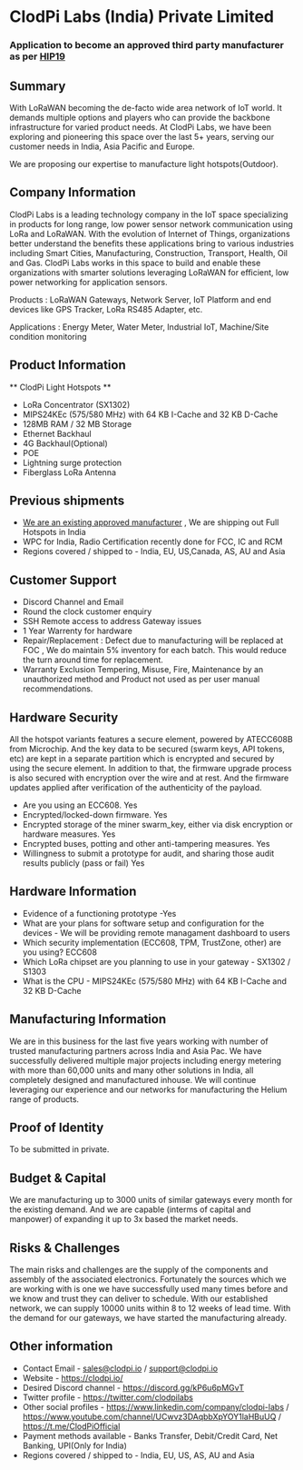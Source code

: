 # ClodPi Labs (India) Private Limited
### Application to become an approved third party manufacturer as per [HIP19](https://github.com/dewi-alliance/hotspot-manufacturers/blob/main/template.md)

## Summary

With LoRaWAN becoming the de-facto wide area network of IoT world. It demands multiple options and players who can provide the backbone infrastructure for varied product needs.
At ClodPi Labs, we have been exploring and pioneering this space over the last 5+ years, serving our customer needs in India, Asia Pacific and Europe.

We are proposing our expertise to manufacture light hotspots(Outdoor).

## Company Information

ClodPi Labs is a leading technology company in the IoT space specializing in products for long range, low power sensor network communication using LoRa and LoRaWAN. With the evolution of Internet of Things, organizations better understand the benefits these applications bring to various industries including Smart Cities, Manufacturing, Construction, Transport, Health, Oil and Gas. ClodPi Labs works in this space to build and enable these organizations with smarter solutions leveraging LoRaWAN for efficient, low power networking for application sensors.

Products : LoRaWAN Gateways, Network Server, IoT Platform and end devices like GPS Tracker, LoRa RS485 Adapter, etc.

Applications : Energy Meter, Water Meter, Industrial IoT, Machine/Site condition monitoring



## Product Information

** ClodPi Light Hotspots ** 
* LoRa Concentrator (SX1302)
* MIPS24KEc (575/580 MHz) with 64 KB I-Cache and 32 KB D-Cache
* 128MB RAM / 32 MB Storage
* Ethernet Backhaul
* 4G Backhaul(Optional)
* POE
* Lightning surge protection
* Fiberglass LoRa Antenna

## Previous shipments

* [We are an existing approved manufacturer](https://github.com/dewi-alliance/hotspot-manufacturers/blob/main/applications/clodpi.md) , We are shipping out Full Hotspots in India
* WPC for India, Radio Certification recently done for FCC, IC and RCM
* Regions covered / shipped to - India, EU, US,Canada, AS, AU and Asia

## Customer Support

* Discord Channel and Email
* Round the clock customer enquiry
* SSH Remote access to address Gateway issues
* 1 Year Warrenty for hardware
* Repair/Replacement : Defect due to manufacturing will be replaced at FOC , We do maintain 5% inventory for each batch. This would reduce the turn around time for replacement.
* Warranty Exclusion Tempering, Misuse, Fire, Maintenance by an unauthorized method and Product not used as per user manual recommendations.

## Hardware Security

All the hotspot variants features a secure element, powered by ATECC608B from Microchip. And the key data to be secured (swarm keys, API tokens, etc) are kept in a separate partition which is encrypted and secured by using the secure element.
In addition to that, the firmware upgrade process is also secured with encryption over the wire and at rest. And the firmware updates applied after verification of the authenticity of the payload.

* Are you using an ECC608. Yes
* Encrypted/locked-down firmware. Yes
* Encrypted storage of the miner swarm_key, either via disk encryption or hardware measures. Yes
* Encrypted buses, potting and other anti-tampering measures. Yes
* Willingness to submit a prototype for audit, and sharing those audit results publicly (pass or fail) Yes

## Hardware Information
* Evidence of a functioning prototype -Yes
* What are your plans for software setup and configuration for the devices - We will be providing remote managament dashboard to users 
* Which security implementation (ECC608, TPM, TrustZone, other) are you using?  ECC608
* Which LoRa chipset are you planning to use in your gateway - SX1302 / S1303
* What is the CPU - MIPS24KEc (575/580 MHz) with 64 KB I-Cache and 32 KB D-Cache

## Manufacturing Information

We are in this business for the last five years working with number of trusted manufacturing partners across India and Asia Pac. We have successfully delivered multiple major projects including energy metering with more than 60,000 units and many other solutions in India, all completely designed and manufactured inhouse. We will continue leveraging our experience and our networks for manufacturing the Helium range of products.

## Proof of Identity

To be submitted in private.

## Budget & Capital

We are manufacturing up to 3000 units of similar gateways every month for the existing demand. And we are capable (interms of capital and manpower) of expanding it up to 3x based the market needs.

## Risks & Challenges

The main risks and challenges are the supply of the components and assembly of the associated electronics. Fortunately the sources which we are working with is one we have successfully used many times before and we know and trust they can deliver to schedule.
With our established network, we can supply 10000 units within 8 to 12 weeks of lead time. With the demand for our gateways, we have started the manufacturing already. 


## Other information
* Contact Email - sales@clodpi.io / support@clodpi.io
* Website - https://clodpi.io/
* Desired Discord channel - https://discord.gg/kP6u6pMGvT
* Twitter profile - https://twitter.com/clodpilabs
* Other social profiles - https://www.linkedin.com/company/clodpi-labs  /  https://www.youtube.com/channel/UCwvz3DAqbbXpYOY1laHBuUQ / https://t.me/ClodPiOfficial
* Payment methods available - Banks Transfer, Debit/Credit Card, Net Banking, UPI(Only for India)
* Regions covered / shipped to - India, EU, US, AS, AU and Asia

